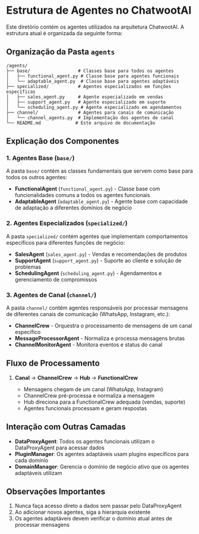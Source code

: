 # Estrutura de Agentes no ChatwootAI

Este diretório contém os agentes utilizados na arquitetura ChatwootAI. A estrutura atual é organizada da seguinte forma:

## Organização da Pasta `agents`

```
/agents/
├── base/                  # Classes base para todos os agentes
│   ├── functional_agent.py # Classe base para agentes funcionais
│   └── adaptable_agent.py  # Classe base para agentes adaptáveis
├── specialized/           # Agentes especializados em funções específicas
│   ├── sales_agent.py     # Agente especializado em vendas
│   ├── support_agent.py   # Agente especializado em suporte
│   └── scheduling_agent.py # Agente especializado em agendamentos
├── channel/               # Agentes para canais de comunicação
│   └── channel_agents.py  # Implementação dos agentes de canal
└── README.md             # Este arquivo de documentação
```

## Explicação dos Componentes

### 1. Agentes Base (`base/`)

A pasta `base/` contém as classes fundamentais que servem como base para todos os outros agentes:

- **FunctionalAgent** (`functional_agent.py`) - Classe base com funcionalidades comuns a todos os agentes funcionais
- **AdaptableAgent** (`adaptable_agent.py`) - Agente base com capacidade de adaptação a diferentes domínios de negócio

### 2. Agentes Especializados (`specialized/`)

A pasta `specialized/` contém agentes que implementam comportamentos específicos para diferentes funções de negócio:

- **SalesAgent** (`sales_agent.py`) - Vendas e recomendações de produtos
- **SupportAgent** (`support_agent.py`) - Suporte ao cliente e solução de problemas
- **SchedulingAgent** (`scheduling_agent.py`) - Agendamentos e gerenciamento de compromissos

### 3. Agentes de Canal (`channel/`)

A pasta `channel/` contém agentes responsáveis por processar mensagens de diferentes canais de comunicação (WhatsApp, Instagram, etc.):

- **ChannelCrew** - Orquestra o processamento de mensagens de um canal específico
- **MessageProcessorAgent** - Normaliza e processa mensagens brutas
- **ChannelMonitorAgent** - Monitora eventos e status do canal

## Fluxo de Processamento

1. **Canal** → **ChannelCrew** → **Hub** → **FunctionalCrew**

   - Mensagens chegam de um canal (WhatsApp, Instagram)
   - ChannelCrew pré-processa e normaliza a mensagem
   - Hub direciona para a FunctionalCrew adequada (vendas, suporte)
   - Agentes funcionais processam e geram respostas

## Interação com Outras Camadas

- **DataProxyAgent**: Todos os agentes funcionais utilizam o DataProxyAgent para acessar dados
- **PluginManager**: Os agentes adaptáveis usam plugins específicos para cada domínio
- **DomainManager**: Gerencia o domínio de negócio ativo que os agentes adaptáveis utilizam

## Observações Importantes

1. Nunca faça acesso direto a dados sem passar pelo DataProxyAgent
2. Ao adicionar novos agentes, siga a hierarquia existente
3. Os agentes adaptáveis devem verificar o domínio atual antes de processar mensagens
